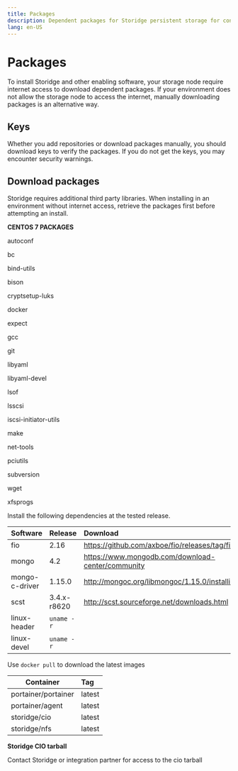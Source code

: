 ```yaml
---
title: Packages
description: Dependent packages for Storidge persistent storage for containers
lang: en-US
---
```


# Packages

To install Storidge and other enabling software, your storage node require internet access to download dependent packages. If your environment does not allow the storage node to access the internet, manually downloading packages is an alternative way.

## Keys

Whether you add repositories or download packages manually, you should download keys to verify the packages. If you do not get the keys, you may encounter security warnings.

## Download packages

Storidge requires additional third party libraries. When installing in an environment without internet access, retrieve the packages first before attempting an install.

**CENTOS 7 PACKAGES**

autoconf

bc

bind-utils

bison

cryptsetup-luks

docker

expect

gcc

git

libyaml

libyaml-devel

lsof

lsscsi

iscsi-initiator-utils

make

net-tools

pciutils

subversion

wget

xfsprogs

Install the following dependencies at the tested release.

| Software        | Release      | Download                                           |
| ----------------|:-------------|:---------------------------------------------------|
| fio             | 2.16         | https://github.com/axboe/fio/releases/tag/fio-2.16 |
| mongo           | 4.2          | https://www.mongodb.com/download-center/community  |
| mongo-c-driver  | 1.15.0       | http://mongoc.org/libmongoc/1.15.0/installing.html |
| scst            | 3.4.x-r8620  | http://scst.sourceforge.net/downloads.html         |
| linux-header    | `uname -r`   |                                                    |
| linux-devel     | `uname -r`   |                                                    |


Use `docker pull` to download the latest images

| Container           | Tag          |
| --------------------|:-------------|
| portainer/portainer | latest       |
| portainer/agent     | latest       |
| storidge/cio        | latest       |
| storidge/nfs        | latest       |

**Storidge CIO tarball**

Contact Storidge or integration partner for access to the cio tarball
